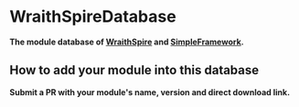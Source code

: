 WraithSpireDatabase
===================

__The module database of [WraithSpire](https://github.com/PeratX/WraithSpire) and [SimpleFramework](https://github.com/iTXTech/SimpleFramework).__

How to add your module into this database
-------------------
__Submit a PR with your module's name, version and direct download link.__